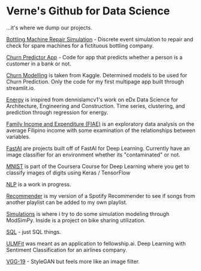 # Verne's Github for Data Science
...it's where we dump our projects.

[Bottling Machine Repair Simulation](https://github.com/verneh/datasci/tree/master/Bottling%20Machine%20Repair%20Simulation) - Discrete event simulation to repair and check for spare machines for a fictituous bottling company.

[Churn Predictor App](https://github.com/verneh/datasci/tree/master/Churn%20Predictor%20App) - Code for app that predicts whether a person is a customer in a bank or not.

[Churn Modelling](https://github.com/verneh/datasci/tree/master/ChurnModelling) is taken from Kaggle. Determined models to be used for Churn Prediction. Only the code for my first multipage app built through streamlit.io. 

[Energy](https://github.com/verneh/datasci/tree/master/Energy) is inspired from dennislamcv1's work on eDx Data Science for Architecture, Engineering and Construction. Time series, clustering, and prediction through regression for energy.

[Family Income and Expenditure (FIAE)](https://github.com/verneh/DataSci/tree/master/FIAE) is an exploratory data analysis on the average Filipino income with some examination of the relationships between variables.

[FastAI](https://github.com/verneh/DataSci/tree/master/FastAI) are projects built off of FastAI for Deep Learning. Currently have an image classifier for an environment whether its "contaminated" or not.

[MNIST](https://github.com/verneh/datasci/tree/master/MNIST) is part of the Coursera Course for Deep Learning where you get to classify images of digits using Keras / TensorFlow

[NLP](https://github.com/verneh/datasci/tree/master/NLP) is a work in progress.

[Recommender](https://github.com/verneh/DataSci/tree/master/Recommender) is my version of a Spotify Recommender to see if songs from another playlist can be added to my own playlist.

[Simulations](https://github.com/verneh/datasci/tree/master/Simulations) is where i try to do some simulation modeling through ModSimPy. Inside is a project on bike sharing utilization.

[SQL](https://github.com/verneh/datasci/tree/master/SQL) - just SQL things.

[ULMFit](https://github.com/verneh/DataSci/tree/master/ULMFit) was meant as an application to fellowship.ai. Deep Learning with Sentiment Classification for an airlines company.

[VGG-19](https://github.com/verneh/datasci/tree/master/VGG-19) - StyleGAN but feels more like an image filter.

